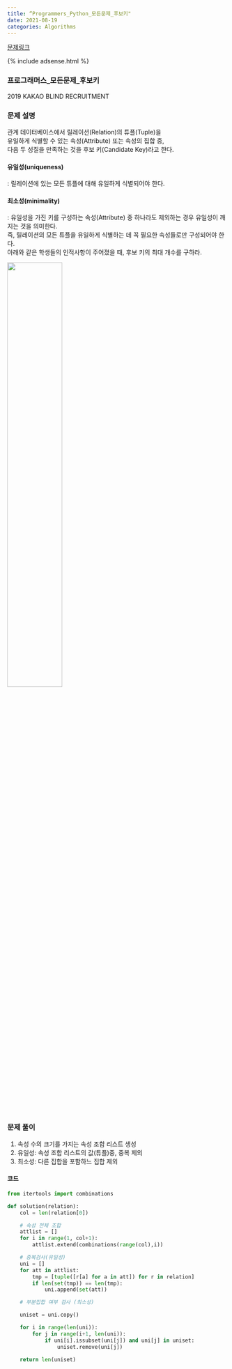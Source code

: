 ```yaml
---
title: “Programmers_Python_모든문제_후보키"
date: 2021-08-19
categories: Algorithms
---
```


[문제링크](https://programmers.co.kr/learn/courses/30/lessons/42890)

{% include adsense.html %}

### 프로그래머스_모든문제_후보키
2019 KAKAO BLIND RECRUITMENT

### 문제 설명

관계 데이터베이스에서 릴레이션(Relation)의 튜플(Tuple)을 <br>
유일하게 식별할 수 있는 속성(Attribute) 또는 속성의 집합 중, <br>
다음 두 성질을 만족하는 것을 후보 키(Candidate Key)라고 한다.<br>

#### 유일성(uniqueness)
: 릴레이션에 있는 모든 튜플에 대해 유일하게 식별되어야 한다.

#### 최소성(minimality)
: 유일성을 가진 키를 구성하는 속성(Attribute) 중 하나라도 제외하는 경우 유일성이 깨지는 것을 의미한다. <br>
즉, 릴레이션의 모든 튜플을 유일하게 식별하는 데 꼭 필요한 속성들로만 구성되어야 한다.
<br>
아래와 같은 학생들의 인적사항이 주어졌을 때, 후보 키의 최대 개수를 구하라.


<img src="https://grepp-programmers.s3.amazonaws.com/files/production/f1a3a40ede/005eb91e-58e5-4109-9567-deb5e94462e3.jpg" width="50%" height="50%" />

### 문제 풀이

1. 속성 수의 크기를 가지는 속성 조합 리스트 생성
2. 유일성: 속성 조합 리스트의 값(튜플)중, 중복 제외
3. 최소성: 다른 집합을 포함하느 집합 제외

#### 코드
```python
from itertools import combinations

def solution(relation):
    col = len(relation[0])

    # 속성 전체 조합
    attlist = []
    for i in range(1, col+1):
        attlist.extend(combinations(range(col),i))

    # 중복검사(유일성)
    uni = []
    for att in attlist:
        tmp = [tuple([r[a] for a in att]) for r in relation]
        if len(set(tmp)) == len(tmp):
            uni.append(set(att))

    # 부분집합 여부 검사 (최소성)

    uniset = uni.copy()

    for i in range(len(uni)):
        for j in range(i+1, len(uni)):
            if uni[i].issubset(uni[j]) and uni[j] in uniset:
                uniset.remove(uni[j])

    return len(uniset)

```

